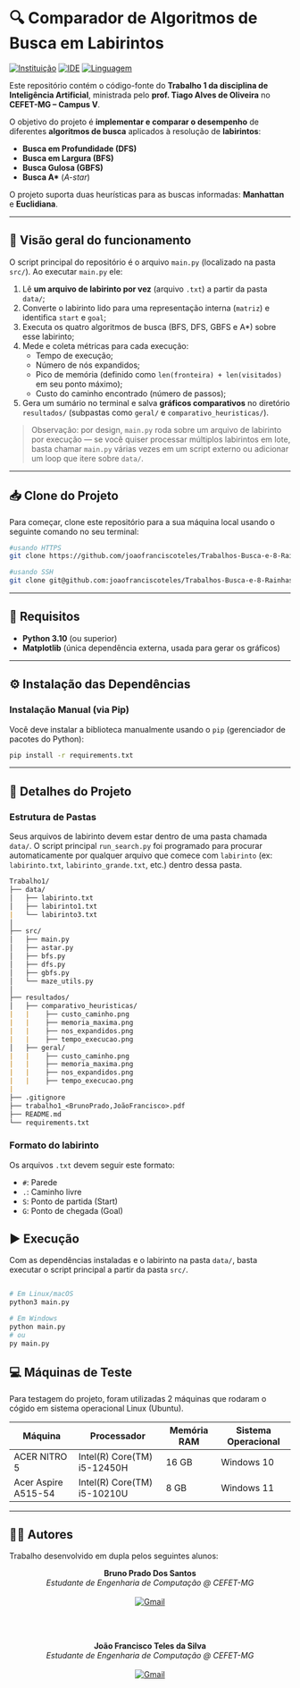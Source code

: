 # 🔍 Comparador de Algoritmos de Busca em Labirintos

[![Instituição][cefet-badge]][cefet-url]
[![IDE][vscode-badge]][vscode-url]
[![Linguagem][python-badge]][python-url]

Este repositório contém o código-fonte do **Trabalho 1 da disciplina de Inteligência Artificial**, ministrada pelo **prof. Tiago Alves de Oliveira** no **CEFET-MG – Campus V**.

O objetivo do projeto é **implementar e comparar o desempenho** de diferentes **algoritmos de busca** aplicados à resolução de **labirintos**:

- **Busca em Profundidade (DFS)**  
- **Busca em Largura (BFS)**  
- **Busca Gulosa (GBFS)**  
- **Busca A\*** (*A-star*)

O projeto suporta duas heurísticas para as buscas informadas: **Manhattan** e **Euclidiana**.

---

## 🧠 Visão geral do funcionamento

O script principal do repositório é o arquivo `main.py` (localizado na pasta `src/`). Ao executar `main.py` ele:

1. Lê **um arquivo de labirinto por vez** (arquivo `.txt`) a partir da pasta `data/`;
2. Converte o labirinto lido para uma representação interna (`matriz`) e identifica `start` e `goal`;
3. Executa os quatro algoritmos de busca (BFS, DFS, GBFS e A*) sobre esse labirinto;
4. Mede e coleta métricas para cada execução:
   - Tempo de execução;
   - Número de nós expandidos;
   - Pico de memória (definido como `len(fronteira) + len(visitados)` em seu ponto máximo);
   - Custo do caminho encontrado (número de passos);
5. Gera um sumário no terminal e salva **gráficos comparativos** no diretório `resultados/` (subpastas como `geral/` e `comparativo_heuristicas/`).

> Observação: por design, `main.py` roda sobre um arquivo de labirinto por execução — se você quiser processar múltiplos labirintos em lote, basta chamar `main.py` várias vezes em um script externo ou adicionar um loop que itere sobre `data/`.

---

## 📥 Clone do Projeto

Para começar, clone este repositório para a sua máquina local usando o seguinte comando no seu terminal:

```bash
#usando HTTPS
git clone https://github.com/joaofranciscoteles/Trabalhos-Busca-e-8-Rainhas-.git

#usando SSH
git clone git@github.com:joaofranciscoteles/Trabalhos-Busca-e-8-Rainhas-.git
```

---

## 🚀 Requisitos

* **Python 3.10** (ou superior)
* **Matplotlib** (única dependência externa, usada para gerar os gráficos)

---

## ⚙️ Instalação das Dependências

###  Instalação Manual (via Pip)

Você deve instalar a biblioteca manualmente usando o `pip` (gerenciador de pacotes do Python):

```bash
pip install -r requirements.txt
```

---

## 📂 Detalhes do Projeto

### Estrutura de Pastas

Seus arquivos de labirinto devem estar dentro de uma pasta chamada `data/`. O script principal `run_search.py` foi programado para procurar automaticamente por qualquer arquivo que comece com `labirinto` (ex: `labirinto.txt`, `labirinto_grande.txt`, etc.) dentro dessa pasta.

``` Markdown
Trabalho1/
├── data/
│   ├── labirinto.txt
│   ├── labirinto1.txt
|   └── labirinto3.txt
│
├── src/
│   ├── main.py
│   ├── astar.py
│   ├── bfs.py
│   ├── dfs.py
│   ├── gbfs.py
│   └── maze_utils.py
│
├── resultados/
│   ├── comparativo_heuristicas/
|   |    ├── custo_caminho.png
|   |    ├── memoria_maxima.png
|   |    ├── nos_expandidos.png
|   |    ├── tempo_execucao.png
│   ├── geral/
|   |    ├── custo_caminho.png
|   |    ├── memoria_maxima.png
|   |    ├── nos_expandidos.png
|   |    ├── tempo_execucao.png
|
├── .gitignore
├── trabalho1_<BrunoPrado,JoãoFrancisco>.pdf
├── README.md 
└── requirements.txt


```

### Formato do labirinto

Os arquivos `.txt` devem seguir este formato: 

- `#`: Parede
- `.`: Caminho livre
- `S`: Ponto de partida (Start)
- `G`: Ponto de chegada (Goal)

## ▶️ Execução

Com as dependências instaladas e o labirinto na pasta `data/`, basta executar o script principal a partir da pasta `src/`.

```Bash

# Em Linux/macOS
python3 main.py

# Em Windows
python main.py
# ou
py main.py
```

## 💻 Máquinas de Teste

Para testagem do projeto, foram utilizadas 2 máquinas que rodaram o cógido em sistema operacional Linux (Ubuntu).

| Máquina | Processador            | Memória RAM | Sistema Operacional |
|------------------|------------------------|-------------|---------------------|
| ACER NITRO 5 |Intel(R) Core(TM) i5-12450H    | 16 GB       | Windows 10     |
| Acer Aspire A515-54    | Intel(R) Core(TM) i5-10210U    | 8 GB        | Windows 11       |


---

## 👨‍💻 Autores

Trabalho desenvolvido em dupla pelos seguintes alunos:

<div align="center">
    
**Bruno Prado Dos Santos**
<br>
*Estudante de Engenharia de Computação @ CEFET-MG*
<br><br>
[![Gmail][gmail-badge]][gmail-bruno]


<br><br>

**João Francisco Teles da Silva**
<br>
*Estudante de Engenharia de Computação @ CEFET-MG*
<br><br>
[![Gmail][gmail-badge]][gmail-joao]


</div>

[gmail-badge]: https://img.shields.io/badge/-Gmail-D14836?style=for-the-badge&logo=Gmail&logoColor=white


[gmail-bruno]: mailto:bruno.santos@aluno.cefetmg.br


[gmail-joao]: mailto:joaoteles0505@gmail.com


[cefet-badge]: https://img.shields.io/badge/CEFET--MG-Campus%20V-blue?logo=academia
[cefet-url]: https://www.cefetmg.br/

[vscode-badge]: https://img.shields.io/badge/VSCode-1.86-blue?logo=visualstudiocode
[vscode-url]: https://code.visualstudio.com/

[python-badge]: https://img.shields.io/badge/Python-3.10-yellow?logo=python
[python-url]: https://www.python.org/
